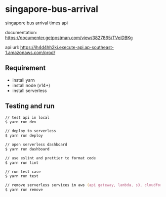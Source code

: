# singapore-bus-arrival

singapore bus arrival times api

documentation: <https://documenter.getpostman.com/view/3827865/TVeiDBKg>

api url: <https://ih4d4hh2ki.execute-api.ap-southeast-1.amazonaws.com/prod/>

## Requirement

- install yarn
- install node (v14+)
- install serverless

## Testing and run

```zsh
// test api in local
$ yarn run dev

// deploy to serverless
$ yarn run deploy

// open serverless dashboard
$ yarn run dashboard

// use eslint and prettier to format code
$ yarn run lint

// run test case
$ yarn run test

// remove serverless services in aws (api gateway, lambda, s3, cloudformation)
$ yarn run remove
```
